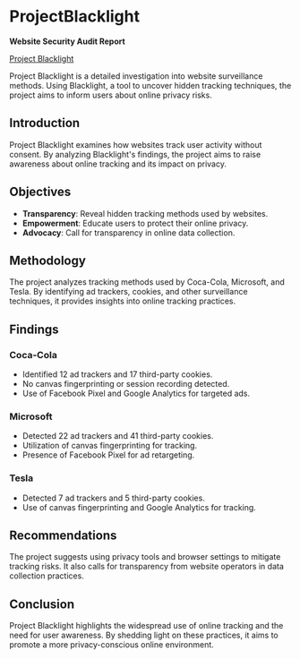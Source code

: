 # ProjectBlacklight
**Website Security Audit Report**

[Project Blacklight](https://themarkup.org/blacklight)

Project Blacklight is a detailed investigation into website surveillance methods. Using Blacklight, a tool to uncover hidden tracking techniques, the project aims to inform users about online privacy risks.

## Introduction

Project Blacklight examines how websites track user activity without consent. By analyzing Blacklight's findings, the project aims to raise awareness about online tracking and its impact on privacy.

## Objectives

- **Transparency**: Reveal hidden tracking methods used by websites.
- **Empowerment**: Educate users to protect their online privacy.
- **Advocacy**: Call for transparency in online data collection.

## Methodology

The project analyzes tracking methods used by Coca-Cola, Microsoft, and Tesla. By identifying ad trackers, cookies, and other surveillance techniques, it provides insights into online tracking practices.

## Findings

### Coca-Cola
- Identified 12 ad trackers and 17 third-party cookies.
- No canvas fingerprinting or session recording detected.
- Use of Facebook Pixel and Google Analytics for targeted ads.

### Microsoft
- Detected 22 ad trackers and 41 third-party cookies.
- Utilization of canvas fingerprinting for tracking.
- Presence of Facebook Pixel for ad retargeting.

### Tesla
- Detected 7 ad trackers and 5 third-party cookies.
- Use of canvas fingerprinting and Google Analytics for tracking.

## Recommendations

The project suggests using privacy tools and browser settings to mitigate tracking risks. It also calls for transparency from website operators in data collection practices.

## Conclusion

Project Blacklight highlights the widespread use of online tracking and the need for user awareness. By shedding light on these practices, it aims to promote a more privacy-conscious online environment.
